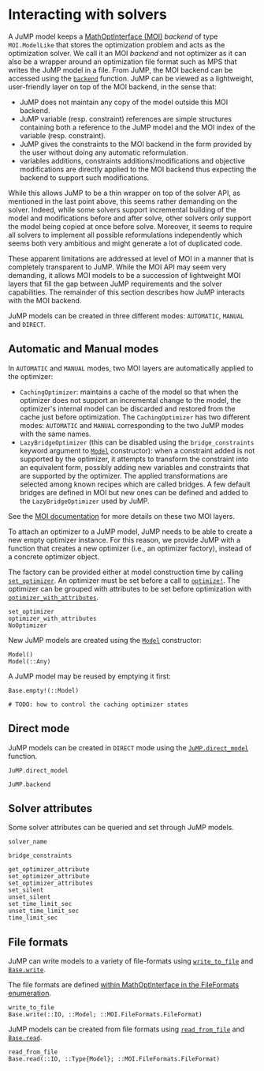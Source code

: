 Interacting with solvers
========================

A JuMP model keeps a [MathOptInterface (MOI)](https://github.com/jump-dev/MathOptInterface.jl)
*backend* of type `MOI.ModelLike` that stores the optimization
problem and acts as the optimization solver. We call it an MOI *backend* and not
optimizer as it can also be a wrapper around an optimization file format such as
MPS that writes the JuMP model in a file. From JuMP, the MOI
backend can be accessed using the [`backend`](@ref) function. JuMP can be
viewed as a lightweight, user-friendly layer on top of the MOI backend, in the
sense that:

* JuMP does not maintain any copy of the model outside this MOI backend.
* JuMP variable (resp. constraint) references are simple structures containing
  both a reference to the JuMP model and the MOI index of the variable (resp.
  constraint).
* JuMP gives the constraints to the MOI backend in the form provided by the user
  without doing any automatic reformulation.
* variables additions, constraints additions/modifications and objective
  modifications are directly applied to the MOI backend thus expecting the
  backend to support such modifications.

While this allows JuMP to be a thin wrapper on top of the solver API, as
mentioned in the last point above, this seems rather demanding on the solver.
Indeed, while some solvers support incremental building of the model and
modifications before and after solve, other solvers only support the model being
copied at once before solve. Moreover, it seems to require all solvers to
implement all possible reformulations independently which seems both very
ambitious and might generate a lot of duplicated code.

These apparent limitations are addressed at level of MOI in a manner
that is completely transparent to JuMP. While the MOI API may seem very
demanding, it allows MOI models to be a succession of lightweight MOI layers
that fill the gap between JuMP requirements and the solver capabilities. The
remainder of this section describes how JuMP interacts with the MOI backend.

JuMP models can be created in three different modes: `AUTOMATIC`, `MANUAL` and
`DIRECT`.

## Automatic and Manual modes

In `AUTOMATIC` and `MANUAL` modes, two MOI layers are automatically applied to
the optimizer:

* `CachingOptimizer`: maintains a cache of the model so that when the optimizer
  does not support an incremental change to the model, the optimizer's internal
  model can be discarded and restored from the cache just before optimization.
  The `CachingOptimizer` has two different modes: `AUTOMATIC` and `MANUAL`
  corresponding to the two JuMP modes with the same names.
* `LazyBridgeOptimizer` (this can be disabled using the `bridge_constraints`
  keyword argument to [`Model`](@ref) constructor): when a constraint added is
  not supported by the optimizer, it attempts to transform the constraint into
  an equivalent form, possibly adding new variables and constraints that are
  supported by the optimizer. The applied transformations are selected among
  known recipes which are called bridges. A few default bridges are defined in
  MOI but new ones can be defined and added to the `LazyBridgeOptimizer` used by
  JuMP.

See the [MOI documentation](http://jump.dev/MathOptInterface.jl/v0.9.1/)
for more details on these two MOI layers.

To attach an optimizer to a JuMP model, JuMP needs to be able to create a new
empty optimizer instance. For this reason, we provide JuMP with a function
that creates a new optimizer (i.e., an optimizer factory), instead of a concrete
optimizer object.

The factory can be provided either at model construction time by calling
[`set_optimizer`](@ref). An optimizer must be set before a call to
[`optimize!`](@ref). The optimizer can be grouped with attributes to be
set before optimization with [`optimizer_with_attributes`](@ref).
```@docs
set_optimizer
optimizer_with_attributes
NoOptimizer
```

New JuMP models are created using the [`Model`](@ref) constructor:
```@docs
Model()
Model(::Any)
```

A JuMP model may be reused by emptying it first:
```@docs
Base.empty!(::Model)
```

```@meta
# TODO: how to control the caching optimizer states
```

## Direct mode

JuMP models can be created in `DIRECT` mode using the
[`JuMP.direct_model`](@ref) function.
```@docs
JuMP.direct_model
```

```@docs
JuMP.backend
```

## Solver attributes

Some solver attributes can be queried and set through JuMP models.

```@docs
solver_name

bridge_constraints

get_optimizer_attribute
set_optimizer_attribute
set_optimizer_attributes
set_silent
unset_silent
set_time_limit_sec
unset_time_limit_sec
time_limit_sec
```

## File formats

JuMP can write models to a variety of file-formats using [`write_to_file`](@ref)
and [`Base.write`](@ref).

The file formats are defined [within MathOptInterface in the FileFormats enumeration](https://jump.dev/MathOptInterface.jl/v0.9/apireference/#MathOptInterface.FileFormats.FileFormat).

```@docs
write_to_file
Base.write(::IO, ::Model; ::MOI.FileFormats.FileFormat)
```

JuMP models can be created from file formats using [`read_from_file`](@ref) and
[`Base.read`](@ref).
```@docs
read_from_file
Base.read(::IO, ::Type{Model}; ::MOI.FileFormats.FileFormat)
```
